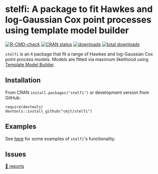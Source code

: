 # stelfi: A package to fit Hawkes and log-Gaussian Cox point processes using template model builder

<!-- badges: start -->
[![R-CMD-check](https://github.com/cmjt/stelfi/actions/workflows/R-CMD-check.yaml/badge.svg)](https://github.com/cmjt/stelfi/actions/workflows/R-CMD-check.yaml)
[![CRAN status](https://www.r-pkg.org/badges/version/stelfi)](https://CRAN.R-project.org/package=stelfi)
[![downloads](http://cranlogs.r-pkg.org/badges/stelfi)](http://cranlogs.r-pkg.org/badges/stelfi)
[![total downloads](http://cranlogs.r-pkg.org/badges/grand-total/stelfi)](http://cranlogs.r-pkg.org/badges/grand-total/stelfi)
<!-- badges: end -->

`stelfi` is an `R` package that fit a range of Hawkes and log-Gaussian Cox point process models. Models are fitted via maximum likelihood using [Template Model Builder](https://github.com/kaskr/adcomp).

## Installation

From CRAN `install.packages("stelfi")` or development version from GitHub:

```
require(devtools)
devtools::install_github("cmjt/stelfi")
```

## Examples

See [here](https://cmjt.github.io/stelfi/) for some examples of `stelfi`'s functionality.

## Issues

[ 🐛 reports](https://github.com/cmjt/stelfi/issues)